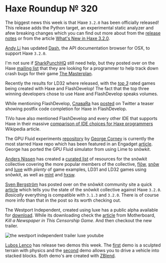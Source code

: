 [_template]: ../templates/roundup.html
[date]: / "2015-05-15 10:08:00"
[modified]: / "2015-05-15 10:08:00"
[published]: / "2015-05-15 10:08:00"
[“”]: a ""
# Haxe Roundup № 320

The biggest news this week is that Haxe `3.2.0` has been officially released! This
release adds the Python target, an experimental static analyzer and afew breaking
changes which you can find out more about from the [release notes][l1] or from
the article [What's New in Haxe 3.2.0][l19].

[Andy Li][tw5] has updated [Dash][l18], the API documentation browser for OSX, 
to support Haxe `3.2.0`.

I'm not sure if [SharkPunchHQ][tw1] still need help, but they posted over on the 
Haxe [mailing list][l2] that they are looking for a programmer to help track down
crash bugs for their game [The Masterplan][l3].

Recently the results for LD32 where released, with the *[top 3][l4]* rated games being
created with Haxe and FlashDevelop! The fact that the top three winning developers 
chose to use Haxe and FlashDevelop speaks volumes.

While mentioning FlashDevelop, [СлаваRa][tw2] has [posted][l5] on Twitter a teaser
showing postfix code completion for Haxe in FlashDevelop.

TiVo have also mentioned FlashDevelop and every other IDE that supports Haxe in their
massive [comparison of IDE choices for Haxe programmers][l6] Wikipedia article.

The GPU Fluid experiments [repository][l7] by [George Corney][gh1] is currently
the most starred Haxe repo which has been featured in an Engadget [article][l8]. 
George has ported the GPU Fluid simulator from using Lime to snõwkit.

[Anders Nissen][tw3] has created a [curated list][l9] of resources for the snõwkit
collective covering the more popular members of the collective, [flõw][l10], 
[snõw][l11] and [luxe][l12] with _plenty_ of game examples, LD31 and LD32 games using
snõwkit, as well as [mínt][l13] and [hxsw][l14].

[Sven Bergström][tw4] has posted over on the snõwkit community site a quick [article][l17]
which tells you the state of the snõwkit collective against Haxe `3.2.0`. _Basically_
everything is compatible with `3.1.3` and `3.2.0`. There is of course more info
than that in the post so its worth checking out.

The Westport Independent, created using luxe has a public alpha available for
[download][l15]. While its downloading check the [article][l16] from Motherboard, _Kill 
a Newspaper in This Censorship Game_. And then checkout the new trailer.

![the westport independent trailer luxe youtube](8IPIEZgubcM)

[Lubos Lenco][tw6] has release two demos this week. The [first][l20] demo is a
sculpted terrain with physics and the [second][l21] demo allows you to drive
a vehicle into stacked blocks. Both demo's are created with [ZBlend][l22].

[gh1]: https://github.com/haxiomic "@haxiomic"

[tw6]: https://twitter.com/luboslenco "@luboslenco"
[tw5]: https://twitter.com/andy_li "@andy_li"
[tw4]: https://twitter.com/___discovery "@___discovery"
[tw3]: https://twitter.com/andershnissen "@andershnissen"
[tw2]: https://twitter.com/Slava_Ra "@Slava_Ra"
[tw1]: https://twitter.com/SharkPunchHQ "@SharkPunchHQ"

[l22]: http://zblend.org/docs/ "ZBlend - Haxe + Kha + Blender"
[l21]: http://zblend.org/examples/vehicle/ "Stacked Block Vehicle Test Drive with Haxe + Kha == ZBlend"
[l20]: http://zblend.org/examples/terrain/ "Sculpted Physics with Haxe + Kha == ZBlend"
[l19]: http://haxe.io/releases/3.2.0/ "What's New in Haxe 3.2.0"
[l18]: https://kapeli.com/dash "Dash for OSX - API Documentation"
[l17]: http://snowkit.org/2015/03/16/haxe-3-2-0/ "Snowkit and Haxe 3.2.0"
[l16]: http://motherboard.vice.com/read/kill-a-newspaper-in-this-censorship-game "Kill a Newspaper in This Censorship Game"
[l15]: http://www.doublezeroonezero.com/westport_alpha.html "The Westport Independent Public Alpha available for Download!"
[l14]: https://github.com/anissen/awesome-snowkit#hxsw-resources "Hxsw Resources"
[l13]: https://github.com/anissen/awesome-snowkit#m%C3%ADnt-resources "Mínt Resources"
[l12]: https://github.com/anissen/awesome-snowkit#luxe-resources "Luxe Resources"
[l11]: https://github.com/anissen/awesome-snowkit#sn%C3%B5w-resources "Snõw Resources"
[l10]: https://github.com/anissen/awesome-snowkit#fl%C3%B5w-resources "Flõw Resources"
[l9]: https://github.com/anissen/awesome-snowkit "Awesome snõwkit"
[l8]: http://www.engadget.com/2015/05/15/GPU-physics-trippy-simulation/ "GPU Fluid Experiments using Haxe on Engadget"
[l7]: https://github.com/haxiomic/GPU-Fluid-Experiments "GPU Fluid Experiments on GitHub"
[l6]: https://en.wikipedia.org/w/index.php?title=Comparison_of_IDE_choices_for_Haxe_programmers "Comparison of IDE choices for Haxe programmers on Wikipedia"
[l5]: https://twitter.com/Slava_Ra/status/597908760577896448 "Postfix Code Completion in FlashDevelop"
[l4]: http://ludumdare.com/compo/ludum-dare-32/?action=top "LD32 Winners use Haxe and FlashDevelop"
[l3]: http://playfield.io/themasterplan "The Masterplan"
[l2]: https://groups.google.com/forum/#!topic/haxelang/JZmY830Okm4 "Freelance gig for Haxe / OpenFL programmers - Help with crash bugs"
[l1]: http://haxe.org/download/version/3.2.0/ "Haxe 3.2.0 Offical Release!"